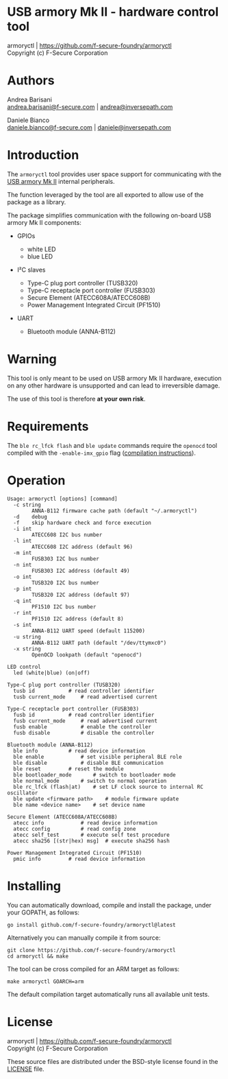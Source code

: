 USB armory Mk II - hardware control tool
========================================

armoryctl | https://github.com/f-secure-foundry/armoryctl  
Copyright (c) F-Secure Corporation

Authors
=======

Andrea Barisani  
andrea.barisani@f-secure.com | andrea@inversepath.com  

Daniele Bianco  
daniele.bianco@f-secure.com | daniele@inversepath.com  

Introduction
============

The `armoryctl` tool provides user space support for communicating with the
[USB armory Mk II](https://github.com/f-secure-foundry/usbarmory/wiki) internal
peripherals.

The function leveraged by the tool are all exported to allow use of the package
as a library.

The package simplifies communication with the following on-board USB armory Mk
II components:

* GPIOs
  - white LED
  - blue LED

* I²C slaves
  - Type-C plug port controller (TUSB320)
  - Type-C receptacle port controller (FUSB303)
  - Secure Element (ATECC608A/ATECC608B)
  - Power Management Integrated Circuit (PF1510)

* UART
  - Bluetooth module (ANNA-B112)

Warning
=======

This tool is only meant to be used on USB armory Mk II hardware, execution on
any other hardware is unsupported and can lead to irreversible damage.

The use of this tool is therefore **at your own risk**.

Requirements
============

The `ble rc_lfck flash` and `ble update` commands require the `openocd` tool
compiled with the `-enable-imx_gpio` flag ([compilation instructions](https://github.com/f-secure-foundry/usbarmory/wiki/Bluetooth#using-openocd-for-jtag-access)).

Operation
=========

```
Usage: armoryctl [options] [command]
  -c string
    	ANNA-B112 firmware cache path (default "~/.armoryctl")
  -d	debug
  -f	skip hardware check and force execution
  -i int
    	ATECC608 I2C bus number
  -l int
    	ATECC608 I2C address (default 96)
  -m int
    	FUSB303 I2C bus number
  -n int
    	FUSB303 I2C address (default 49)
  -o int
    	TUSB320 I2C bus number
  -p int
    	TUSB320 I2C address (default 97)
  -q int
    	PF1510 I2C bus number
  -r int
    	PF1510 I2C address (default 8)
  -s int
    	ANNA-B112 UART speed (default 115200)
  -u string
    	ANNA-B112 UART path (default "/dev/ttymxc0")
  -x string
    	OpenOCD lookpath (default "openocd")

LED control
  led (white|blue) (on|off)

Type-C plug port controller (TUSB320)
  tusb id			# read controller identifier
  tusb current_mode		# read advertised current

Type-C receptacle port controller (FUSB303)
  fusb id			# read controller identifier
  fusb current_mode		# read advertised current
  fusb enable			# enable the controller
  fusb disable			# disable the controller

Bluetooth module (ANNA-B112)
  ble info			# read device information
  ble enable			# set visible peripheral BLE role
  ble disable			# disable BLE communication
  ble reset			# reset the module
  ble bootloader_mode		# switch to bootloader mode
  ble normal_mode		# switch to normal operation
  ble rc_lfck (flash|at)	# set LF clock source to internal RC oscillator
  ble update <firmware path>	# module firmware update
  ble name <device name>	# set device name

Secure Element (ATECC608A/ATECC608B)
  atecc info			# read device information
  atecc config			# read config zone
  atecc self_test		# execute self test procedure
  atecc sha256 [(str|hex) msg]	# execute sha256 hash

Power Management Integrated Circuit (PF1510)
  pmic info			# read device information
```

Installing
==========

You can automatically download, compile and install the package, under your
GOPATH, as follows:

```
go install github.com/f-secure-foundry/armoryctl@latest
```

Alternatively you can manually compile it from source:

```
git clone https://github.com/f-secure-foundry/armoryctl
cd armoryctl && make
```

The tool can be cross compiled for an ARM target as follows:

```
make armoryctl GOARCH=arm
```

The default compilation target automatically runs all available unit tests.

License
=======

armoryctl | https://github.com/f-secure-foundry/armoryctl  
Copyright (c) F-Secure Corporation

These source files are distributed under the BSD-style license found in the
[LICENSE](https://github.com/f-secure-foundry/armoryctl/blob/master/LICENSE) file.

